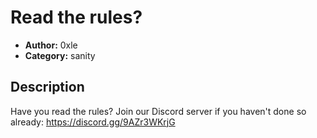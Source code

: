 # Read the rules?

- **Author:** 0xle
- **Category:** sanity

## Description

Have you read the rules? Join our Discord server if you haven't done so already: https://discord.gg/9AZr3WKrjG